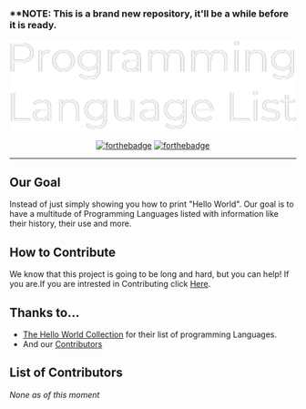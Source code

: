 ### ****NOTE:** This is a brand new repository, it'll be a while before it is ready.

<div align="center">
<img src="Resources/PLL-banner.png" alt="Programming Language List Banner">
  
  [![forthebadge](https://forthebadge.com/images/badges/made-with-markdown.svg)](https://forthebadge.com)
  [![forthebadge](https://forthebadge.com/images/badges/built-with-love.svg)](https://forthebadge.com)
    </div>
  
---
## Our Goal
Instead of just simply showing you how to print "Hello World". Our goal is to have a multitude of Programming Languages listed with information like their history, their use and more.

## How to Contribute
We know that this project is going to be long and hard, but you can help! If you are.If you are intrested in Contributing click [Here](https://github.com/Maniacxxx/programming-language-list/blob/main/Contribute.md).


## Thanks to...
- [The Hello World Collection](http://helloworldcollection.de/) for their list of programming Languages.
- And our [Contributors](#List-of-Contributors)

## List of Contributors
*None as of this moment*
